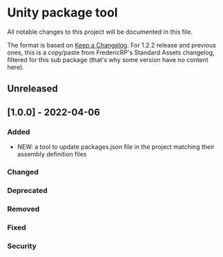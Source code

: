 # Unity package tool
All notable changes to this project will be documented in this file.

The format is based on [Keep a Changelog](https://keepachangelog.com/en/1.0.0/).
For 1.2.2 release and previous ones, this is a copy/paste from FredericRP's Standard Assets changelog, filtered for this sub package (that's why some version have no content here).

## Unreleased

## [1.0.0] - 2022-04-06

### Added
- NEW: a tool to update packages.json file in the project matching their assembly definition files

### Changed

### Deprecated

### Removed

### Fixed

### Security

